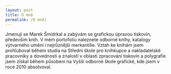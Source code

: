 ```yaml
---
layout: post
title: O mně
permalink: /O mně/
---
```

<p>Jmenuji se Marek Šmidrkal a zabývám se grafickou úpravou tiskovin, především knih. V mém portofoliu naleznete odborné knihy, katalogy výtvarného umění i nejrůznější merkantilie. Vztah ke knihám jsem prohluboval během studia na Střední škole pro knihkupce a nakladatelské pracovníky a dovednosti a znalosti v oblasti zpracování tiskovin a polygrafie jsem získal během působení na Vyšší odborné škole grafické, kde jsem v roce 2010 absolvoval.</p>
